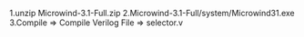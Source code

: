 1.unzip Microwind-3.1-Full.zip
2.Microwind-3.1-Full/system/Microwind31.exe
3.Compile => Compile Verilog File => selector.v